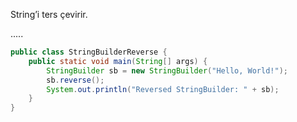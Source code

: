 String’i ters çevirir.

.....

```java
public class StringBuilderReverse {
    public static void main(String[] args) {
        StringBuilder sb = new StringBuilder("Hello, World!");
        sb.reverse();
        System.out.println("Reversed StringBuilder: " + sb);
    }
}
```